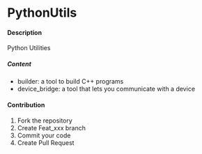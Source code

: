 # PythonUtils

#### Description

Python Utilities



##### Content

* builder: a tool to build C++ programs
* device_bridge:  a tool that lets you communicate with a device



#### Contribution

1.  Fork the repository
2.  Create Feat_xxx branch
3.  Commit your code
4.  Create Pull Request
